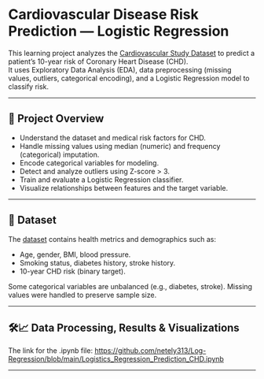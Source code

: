 # Cardiovascular Disease Risk Prediction — Logistic Regression

This learning project analyzes the [Cardiovascular Study Dataset](https://www.kaggle.com/datasets/christofel04/cardiovascular-study-dataset-predict-heart-disea) to predict a patient’s 10-year risk of Coronary Heart Disease (CHD).  
It uses Exploratory Data Analysis (EDA), data preprocessing (missing values, outliers, categorical encoding), and a Logistic Regression model to classify risk.

---

## 📌 Project Overview
- Understand the dataset and medical risk factors for CHD.
- Handle missing values using median (numeric) and frequency (categorical) imputation.
- Encode categorical variables for modeling.
- Detect and analyze outliers using Z-score > 3.
- Train and evaluate a Logistic Regression classifier.
- Visualize relationships between features and the target variable.

---

## 📂 Dataset
The [dataset](https://www.kaggle.com/datasets/christofel04/cardiovascular-study-dataset-predict-heart-disea) contains  health metrics and demographics such as:
- Age, gender, BMI, blood pressure.
- Smoking status, diabetes history, stroke history.
- 10-year CHD risk (binary target).

Some categorical variables are unbalanced (e.g., diabetes, stroke). Missing values were handled to preserve sample size.

---

## 🛠️📈 Data Processing, Results & Visualizations

The link for the .ipynb file: https://github.com/netely313/Log-Regression/blob/main/Logistics_Regression_Prediction_CHD.ipynb

---







